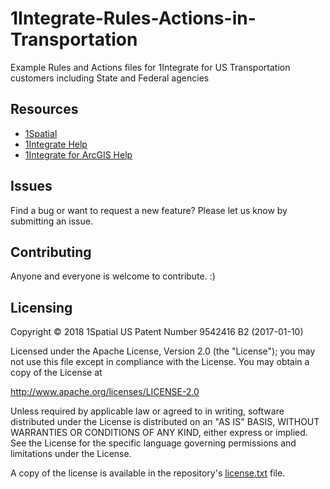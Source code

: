 # 1Integrate-Rules-Actions-in-Transportation
Example Rules and Actions files for 1Integrate for US Transportation customers including State and Federal agencies

## Resources

* [1Spatial](https://1spatial.com/)
* [1Integrate Help](https://1spatial.com/documentation/1integrate/v2_3)
* [1Integrate for ArcGIS Help](https://1spatial.com/documentation/1integrate-arcgis/v2/Topics/Getting_Started)

## Issues

Find a bug or want to request a new feature?  Please let us know by submitting an issue.

## Contributing

Anyone and everyone is welcome to contribute. :)

## Licensing
Copyright © 2018 1Spatial US Patent Number 9542416 B2 (2017-01-10)

Licensed under the Apache License, Version 2.0 (the "License");
you may not use this file except in compliance with the License.
You may obtain a copy of the License at

   http://www.apache.org/licenses/LICENSE-2.0

Unless required by applicable law or agreed to in writing, software
distributed under the License is distributed on an "AS IS" BASIS,
WITHOUT WARRANTIES OR CONDITIONS OF ANY KIND, either express or implied.
See the License for the specific language governing permissions and
limitations under the License.

A copy of the license is available in the repository's [license.txt](license.txt) file.
